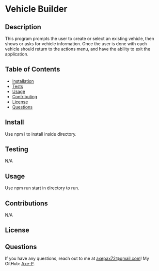 # Vehicle Builder

## Description
This program prompts the user to create or select an existing vehicle, then shows or asks for vehicle information. Once the user is done with each vehicle should return to the actions menu, and have the ability to exit the application.

## Table of Contents
- [Installation](#install)
- [Tests](#test)
- [Usage](#usage)
- [Contributing](#contributions)
- [License](#license)
- [Questions](#questions)

## Install
Use npm i to install inside directory.

## Testing
N/A

## Usage
Use npm run start in directory to run.

## Contributions
N/A

## License


## Questions
If you have any questions, reach out to me at [axepax72@gmail.com](mailto:axepax72@gmail.com)! My GitHub: [Axe-P](https://github.com/Axe-P).